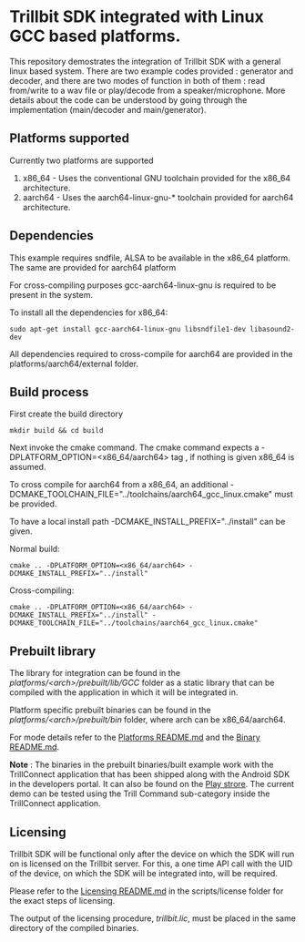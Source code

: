 # Trillbit SDK integrated with Linux GCC based platforms. 

This repository demostrates the integration of Trillbit SDK with a general linux based system. There are two example codes provided : generator and decoder, and there are two modes of function in both of them : read from/write to a wav file or play/decode from a speaker/microphone. More details about the code can be understood by going through the implementation (main/decoder and main/generator).

## Platforms supported

Currently two platforms are supported
1. x86_64 - Uses the conventional GNU toolchain provided for the x86_64 architecture. 
2. aarch64 - Uses the aarch64-linux-gnu-* toolchain provided for aarch64 architecture.

## Dependencies

This example requires sndfile, ALSA to be available in the x86_64 platform. The same are provided for aarch64 platform

For cross-compiling purposes gcc-aarch64-linux-gnu is required to be present in the system.

To install all the dependencies for x86_64:

    sudo apt-get install gcc-aarch64-linux-gnu libsndfile1-dev libasound2-dev

All dependencies required to cross-compile for aarch64 are provided in the platforms/aarch64/external folder.

## Build process
    
First create the build directory

    mkdir build && cd build

Next invoke the cmake command. 
The cmake command expects a -DPLATFORM_OPTION=<x86_64/aarch64> tag , if nothing is given x86_64 is assumed.

To cross compile for aarch64 from a x86_64, an additional -DCMAKE_TOOLCHAIN_FILE="../toolchains/aarch64_gcc_linux.cmake" must be provided. 

To have a local install path -DCMAKE_INSTALL_PREFIX="../install" can be given.

Normal build:

    cmake .. -DPLATFORM_OPTION=<x86_64/aarch64> -DCMAKE_INSTALL_PREFIX="../install"

Cross-compiling:

    cmake .. -DPLATFORM_OPTION=<x86_64/aarch64> -DCMAKE_INSTALL_PREFIX="../install" -DCMAKE_TOOLCHAIN_FILE="../toolchains/aarch64_gcc_linux.cmake"

## Prebuilt library

The library for integration can be found in the *platforms/\<arch\>/prebuilt/lib/GCC* folder as a static library that can be compiled with the application in which it will be integrated in.

Platform specific prebuilt binaries can be found in the *platforms/\<arch\>/prebuilt/bin* folder, where arch can be x86_64/aarch64. 

For mode details refer to the [Platforms README.md](platforms/README.md) and the [Binary README.md](platforms/x86_64/prebuilt/bin/README.md).

**Note** : The binaries in the prebuilt binaries/built example work with the TrillConnect application that has been shipped along with the Android SDK in the developers portal. It can also be found on the [Play strore](https://play.google.com/store/apps/details?id=com.trill.connect&hl=en&gl=US). The current demo can be tested using the Trill Command sub-category inside the TrillConnect application.

## Licensing
    
Trillbit SDK will be functional only after the device on which the SDK will run on is licensed on the Trillbit server. For this, a one time API call with the UID of the device, on which the SDK will be integrated into, will be required.

Please refer to the [Licensing README.md](scripts/license/README.md) in the scripts/license folder for the exact steps of licensing. 

The output of the licensing procedure, *trillbit.lic*, must be placed in the same directory of the compiled binaries.



